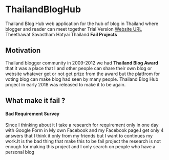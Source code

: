 # ThailandBlogHub

Thailand Blog Hub web application for the hub of blog in Thailand where blogger and reader can meet together Trial Version
[Website URL](http://www.thailandbloghub.com/index.php)
Theethawat Savastham Hatyai Thailand 
**Fail Projects**


## Motivation

Thailand blogger community in 2009-2012 we had **Thailand Blog Award** that it was a place that I and other people can share their own blog or website whatever get or not get prize from the award but the platfrom for voting blog can make blog had seen by many people. Thailand Blog Hub project in early 2018 was released to make it to be again.

## What make it fail ?

#### Bad Requirement Survey

Since I thinking about it I take a research for requirement only in one day with Google Form in My own Facebook and my Facebook page.I get only 4 answers that I think it only from my friends but I want to continues my work.It is the bad thing that make this to be fail project the research is not enough for making this project and I only search on people who have a personal blog 

